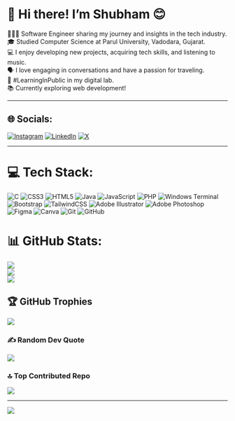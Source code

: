 # 💫 Hi there! I’m Shubham 😊
👩🏻‍💻 Software Engineer sharing my journey and insights in the tech industry.<br>🎓 Studied Computer Science at Parul University, Vadodara, Gujarat.<br>💻 I enjoy developing new projects, acquiring tech skills, and listening to music.<br>🗣️ I love engaging in conversations and have a passion for traveling.<br>🌱 #LearningInPublic in my digital lab.<br>📚 Currently exploring web development!
<hr>


## 🌐 Socials:
[![Instagram](https://img.shields.io/badge/Instagram-%23E4405F.svg?logo=Instagram&logoColor=white)](https://instagram.com/_iamsb3_) [![LinkedIn](https://img.shields.io/badge/LinkedIn-%230077B5.svg?logo=linkedin&logoColor=white)](https://linkedin.com/in/shubhambhattacharya) [![X](https://img.shields.io/badge/X-black.svg?logo=X&logoColor=white)](https://x.com/_iamsb3_) 
<hr>

# 💻 Tech Stack:
![C](https://img.shields.io/badge/c-%2300599C.svg?style=for-the-badge&logo=c&logoColor=white) ![CSS3](https://img.shields.io/badge/css3-%231572B6.svg?style=for-the-badge&logo=css3&logoColor=white) ![HTML5](https://img.shields.io/badge/html5-%23E34F26.svg?style=for-the-badge&logo=html5&logoColor=white) ![Java](https://img.shields.io/badge/java-%23ED8B00.svg?style=for-the-badge&logo=openjdk&logoColor=white) ![JavaScript](https://img.shields.io/badge/javascript-%23323330.svg?style=for-the-badge&logo=javascript&logoColor=%23F7DF1E) ![PHP](https://img.shields.io/badge/php-%23777BB4.svg?style=for-the-badge&logo=php&logoColor=white) ![Windows Terminal](https://img.shields.io/badge/Windows%20Terminal-%234D4D4D.svg?style=for-the-badge&logo=windows-terminal&logoColor=white) ![Bootstrap](https://img.shields.io/badge/bootstrap-%238511FA.svg?style=for-the-badge&logo=bootstrap&logoColor=white) ![TailwindCSS](https://img.shields.io/badge/tailwindcss-%2338B2AC.svg?style=for-the-badge&logo=tailwind-css&logoColor=white) ![Adobe Illustrator](https://img.shields.io/badge/adobe%20illustrator-%23FF9A00.svg?style=for-the-badge&logo=adobe%20illustrator&logoColor=white) ![Adobe Photoshop](https://img.shields.io/badge/adobe%20photoshop-%2331A8FF.svg?style=for-the-badge&logo=adobe%20photoshop&logoColor=white) ![Figma](https://img.shields.io/badge/figma-%23F24E1E.svg?style=for-the-badge&logo=figma&logoColor=white) ![Canva](https://img.shields.io/badge/Canva-%2300C4CC.svg?style=for-the-badge&logo=Canva&logoColor=white) ![Git](https://img.shields.io/badge/git-%23F05033.svg?style=for-the-badge&logo=git&logoColor=white) ![GitHub](https://img.shields.io/badge/github-%23121011.svg?style=for-the-badge&logo=github&logoColor=white)

# 📊 GitHub Stats:
![](https://github-readme-stats.vercel.app/api?username=shubhambhattacharya-dev&theme=dark&hide_border=false&include_all_commits=false&count_private=false)<br/>
![](https://github-readme-streak-stats.herokuapp.com/?user=shubhambhattacharya-dev&theme=dark&hide_border=false)<br/>
![](https://github-readme-stats.vercel.app/api/top-langs/?username=shubhambhattacharya-dev&theme=dark&hide_border=false&include_all_commits=false&count_private=false&layout=compact)

## 🏆 GitHub Trophies
![](https://github-profile-trophy.vercel.app/?username=shubhambhattacharya-dev&theme=radical&no-frame=false&no-bg=true&margin-w=4)

### ✍️ Random Dev Quote
![](https://quotes-github-readme.vercel.app/api?type=vetical&theme=dark)

### 🔝 Top Contributed Repo
![](https://github-contributor-stats.vercel.app/api?username=shubhambhattacharya-dev&limit=5&theme=dark&combine_all_yearly_contributions=true)

---
[![](https://visitcount.itsvg.in/api?id=shubhambhattacharya-dev&icon=4&color=12)](https://visitcount.itsvg.in)

<!-- Proudly created with GPRM ( https://gprm.itsvg.in ) -->

